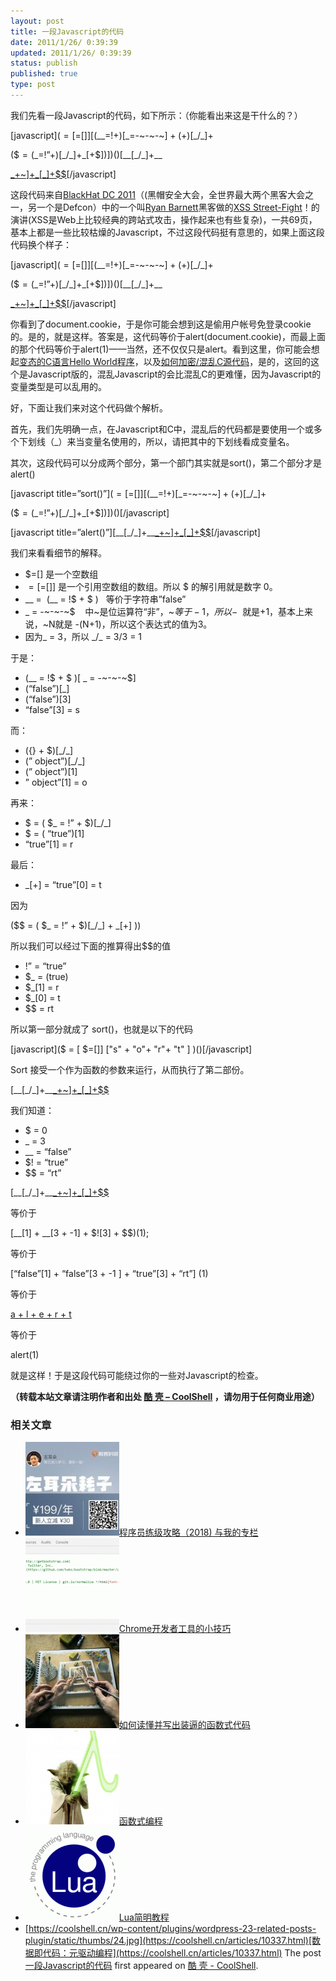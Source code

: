```yaml
---
layout: post
title: 一段Javascript的代码
date: 2011/1/26/ 0:39:39
updated: 2011/1/26/ 0:39:39
status: publish
published: true
type: post
---
```


我们先看一段Javascript的代码，如下所示：（你能看出来这是干什么的？）


[javascript]($=[$=[]][(\_\_=!$+$)[\_=-~-~-~$]+({}+$)[\_/\_]+  

($$=($\_=!”+$)[\_/\_]+$\_[+$])])()[\_\_[\_/\_]+\_\_  

[\_+~$]+$\_[\_]+$$](\_/\_)[/javascript]


这段代码来自[BlackHat DC 2011](http://www.blackhat.com/html/bh-dc-11/bh-dc-11-home.html)（(黑帽安全大会，全世界最大两个黑客大会之一，另一个是Defcon）中的一个叫[Ryan Barnett](http://www.blackhat.com/html/bh-dc-11/bh-dc-11-speaker_bios.html#Barnett)黑客做的[XSS Street-Fight](https://docs.google.com/viewer?url=http://www.modsecurity.org/documentation/XSS_Street_Fight-Ryan_Barnett-BlackhatDC-2011.pdf&embedded=true&chrome=true)！的演讲(XSS是Web上比较经典的跨站式攻击，操作起来也有些复杂)，一共69页，基本上都是一些比较枯燥的Javascript，不过这段代码挺有意思的，如果上面这段代码换个样子：


[javascript]($=[$=[]][(\_\_=!$+$)[\_=-~-~-~$]+({}+$)[\_/\_]+  

($$=($\_=!”+$)[\_/\_]+$\_[+$])])()[\_\_[\_/\_]+\_\_  

[\_+~$]+$\_[\_]+$$](document.cookie)[/javascript]


你看到了document.cookie，于是你可能会想到这是偷用户帐号免登录cookie的。是的，就是这样。答案是，这代码等价于alert(document.cookie)，而最上面的那个代码等价于alert(1)——当然，还不仅仅只是alert。看到这里，你可能会想起[变态的C语言Hello World程序](https://coolshell.cn/articles/914.html "6个变态的C语言Hello World程序 ")，以及[如何加密/混乱C源代码](https://coolshell.cn/articles/933.html "如何加密/混乱C源代码")，是的，这回的这个是Javascript版的，混乱Javascript的会比混乱C的更难懂，因为Javascript的变量类型是可以乱用的。


好，下面让我们来对这个代码做个解析。


首先，我们先明确一点，在Javascript和C中，混乱后的代码都是要使用一个或多个下划线（\_）来当变量名使用的，所以，请把其中的下划线看成变量名。


其次，这段代码可以分成两个部分，第一个部门其实就是sort()，第二个部分才是alert()


[javascript title=”sort()”]($=[$=[]][(\_\_=!$+$)[\_=-~-~-~$]+({}+$)[\_/\_]+  

($$=($\_=!”+$)[\_/\_]+$\_[+$])])()[/javascript]


[javascript title=”alert()”][\_\_[\_/\_]+\_\_[\_+~$]+$\_[\_]+$$](\_/\_)[/javascript]


我们来看看细节的解释。


* $=[] 是一个空数组
* $=[$=[]] 是一个引用空数组的数组。所以 $ 的解引用就是数字 0。
* \_\_ =  (\_\_ = !$ + $ )   等价于字符串”false”
* \_ = -~-~-~$    中~是位运算符“非”，~$等于-1，所以-~$ 就是+1，基本上来说，~N就是 -(N+1)，所以这个表达式的值为3。
* 因为\_ = 3，所以 \_/\_ = 3/3 = 1


于是：


* (\_\_ = !$ + $ )[ \_ = -~-~-~$]
* (“false”)[\_]
* (“false”)[3]
* “false”[3] = s


而：


* ({} + $)[\_/\_]
* (” object”)[\_/\_]
* (” object”)[1]
* ” object”[1] = o


再来：


* $ = ( $\_ = !” + $)[\_/\_]
* $ = ( “true”)[1]
* “true”[1] = r


最后：


* $\_[+$] = “true”[0] = t


因为


($$ = ( $\_ = !” + $)[\_/\_] + $\_[+$] ))


所以我们可以经过下面的推算得出$$的值


* !” = “true”
* $\_ = (true)
* $\_[1] = r
* $\_[0] = t
* $$ = rt


所以第一部分就成了 sort()，也就是以下的代码


[javascript]($ = [ $=[]] ["s" + "o"+ "r"+ "t" ] )()[/javascript]


Sort 接受一个作为函数的参数来运行，从而执行了第二部份。


[\_\_[\_/\_]+\_\_[\_+~$]+$\_[\_]+$$](\_/\_)


我们知道：


* $ = 0
* \_ = 3
* \_\_ = “false”
* $! = “true”
* $$ = “rt”


[\_\_[\_/\_]+\_\_[\_+~$]+$\_[\_]+$$](\_/\_)


等价于  

[\_\_[1] + \_\_[3 + -1] + $![3] + $$)(1);


等价于  

[“false”[1] + “false”[3 + -1 ] + “true”[3] + “rt”] (1)


等价于  

[ a + l + e + r + t ](1)


等价于  

alert(1)


就是这样！于是这段代码可能绕过你的一些对Javascript的检查。



**（转载本站文章请注明作者和出处 [酷 壳 – CoolShell](https://coolshell.cn/) ，请勿用于任何商业用途）**



### 相关文章

* [![程序员练级攻略（2018)  与我的专栏](../wp-content/uploads/2018/05/300x262-150x150.jpg)](https://coolshell.cn/articles/18360.html)[程序员练级攻略（2018) 与我的专栏](https://coolshell.cn/articles/18360.html)
* [![Chrome开发者工具的小技巧](../wp-content/uploads/2017/01/pretty-code-150x150.gif)](https://coolshell.cn/articles/17634.html)[Chrome开发者工具的小技巧](https://coolshell.cn/articles/17634.html)
* [![如何读懂并写出装逼的函数式代码](../wp-content/uploads/2016/10/drawing-recursive-150x150.jpg)](https://coolshell.cn/articles/17524.html)[如何读懂并写出装逼的函数式代码](https://coolshell.cn/articles/17524.html)
* [![函数式编程](../wp-content/uploads/2013/12/yoda-lambda-150x150.png)](https://coolshell.cn/articles/10822.html)[函数式编程](https://coolshell.cn/articles/10822.html)
* [![Lua简明教程](../wp-content/uploads/2013/12/lua-150x150.gif)](https://coolshell.cn/articles/10739.html)[Lua简明教程](https://coolshell.cn/articles/10739.html)
* [https://coolshell.cn/wp-content/plugins/wordpress-23-related-posts-plugin/static/thumbs/24.jpg](https://coolshell.cn/articles/10337.html)[数据即代码：元驱动编程](https://coolshell.cn/articles/10337.html)
The post [一段Javascript的代码](https://coolshell.cn/articles/3540.html) first appeared on [酷 壳 - CoolShell](https://coolshell.cn).